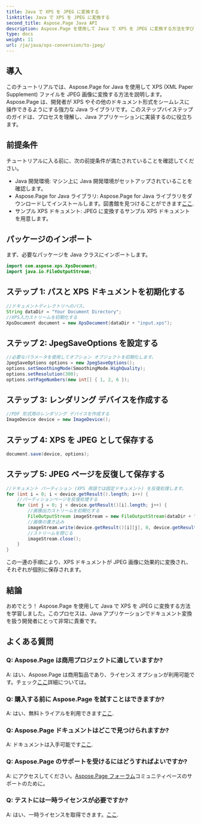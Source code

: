 ```yaml
---
title: Java で XPS を JPEG に変換する
linktitle: Java で XPS を JPEG に変換する
second_title: Aspose.Page Java API
description: Aspose.Page を使用して Java で XPS を JPEG に変換する方法を学びます。シームレスな統合のための段階的な手順を記載した包括的なガイド。
type: docs
weight: 11
url: /ja/java/xps-conversion/to-jpeg/
---
```

## 導入
このチュートリアルでは、Aspose.Page for Java を使用して XPS (XML Paper Supplement) ファイルを JPEG 画像に変換する方法を説明します。 Aspose.Page は、開発者が XPS やその他のドキュメント形式をシームレスに操作できるようにする強力な Java ライブラリです。このステップバイステップのガイドは、プロセスを理解し、Java アプリケーションに実装するのに役立ちます。
## 前提条件
チュートリアルに入る前に、次の前提条件が満たされていることを確認してください。
- Java 開発環境: マシン上に Java 開発環境がセットアップされていることを確認します。
-  Aspose.Page for Java ライブラリ: Aspose.Page for Java ライブラリをダウンロードしてインストールします。図書館を見つけることができます[ここ](https://releases.aspose.com/page/java/).
- サンプル XPS ドキュメント: JPEG に変換するサンプル XPS ドキュメントを用意します。
## パッケージのインポート
まず、必要なパッケージを Java クラスにインポートします。
```java
import com.aspose.xps.XpsDocument;
import java.io.FileOutputStream;
```
## ステップ 1: パスと XPS ドキュメントを初期化する
```java
//ドキュメントディレクトリへのパス。
String dataDir = "Your Document Directory";
//XPS入力ストリームを初期化する
XpsDocument document = new XpsDocument(dataDir + "input.xps");
```
## ステップ 2: JpegSaveOptions を設定する
```java
//必要なパラメータを使用してオプション オブジェクトを初期化します。
JpegSaveOptions options = new JpegSaveOptions();
options.setSmoothingMode(SmoothingMode.HighQuality);
options.setResolution(300);
options.setPageNumbers(new int[] { 1, 2, 6 });
```
## ステップ 3: レンダリング デバイスを作成する
```java
//PDF 形式用のレンダリング デバイスを作成する
ImageDevice device = new ImageDevice();
```
## ステップ 4: XPS を JPEG として保存する
```java
document.save(device, options);
```
## ステップ 5: JPEG ページを反復して保存する
```java
//ドキュメント パーティション (XPS 用語では固定ドキュメント) を反復処理します。
for (int i = 0; i < device.getResult().length; i++) {
    //パーティションページを反復処理する
    for (int j = 0; j < device.getResult()[i].length; j++) {
        //画像出力ストリームを初期化する
        FileOutputStream imageStream = new FileOutputStream(dataDir + "XPStoJPEG" + "_" + (i + 1) + "_" + (j + 1) + ".jpeg");
        //画像の書き込み
        imageStream.write(device.getResult()[i][j], 0, device.getResult()[i][j].length);
        //ストリームを閉じる
        imageStream.close();
    }
}
```
この一連の手順により、XPS ドキュメントが JPEG 画像に効果的に変換され、それぞれが個別に保存されます。
## 結論
おめでとう！ Aspose.Page を使用して Java で XPS を JPEG に変換する方法を学習しました。このプロセスは、Java アプリケーションでドキュメント変換を扱う開発者にとって非常に貴重です。
## よくある質問

### Q: Aspose.Page は商用プロジェクトに適していますか?
 A: はい、Aspose.Page は商用製品であり、ライセンス オプションが利用可能です。チェック[ここ](https://purchase.aspose.com/buy)詳細については。
### Q: 購入する前に Aspose.Page を試すことはできますか?
 A: はい、無料トライアルを利用できます[ここ](https://releases.aspose.com/).
### Q: Aspose.Page ドキュメントはどこで見つけられますか?
 A: ドキュメントは入手可能です[ここ](https://reference.aspose.com/page/java/).
### Q: Aspose.Page のサポートを受けるにはどうすればよいですか?
 A: にアクセスしてください。[Aspose.Page フォーラム](https://forum.aspose.com/c/page/39)コミュニティベースのサポートのために。
### Q: テストには一時ライセンスが必要ですか?
 A: はい、一時ライセンスを取得できます。[ここ](https://purchase.aspose.com/temporary-license/).